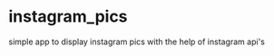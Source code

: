 instagram_pics
==============

simple app to display instagram pics with the help of instagram api's